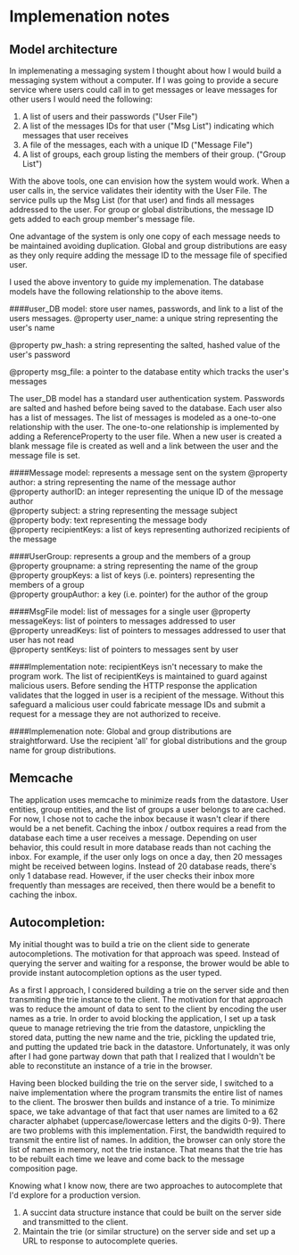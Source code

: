 Implemenation notes
===================
Model architecture
------------------
In implemenating a messaging system I thought about how I would build a messaging system without a computer. If I was going to provide a secure service where users could call in to get messages or leave messages for other users I would need the following: 

1. A list of users and their passwords ("User File")
2. A list of the messages IDs for that user ("Msg List") indicating which messages that user receives 
3. A file of the messages, each with a unique ID ("Message File")
4. A list of groups, each group listing the members of their group. ("Group List") 

With the above tools, one can envision how the system would work. When a user calls in, the service validates their identity with the User File. The service pulls up the Msg List (for that user) and finds all messages addressed to the user. For group or global distributions, the message ID gets added to each group member's message file.  

One advantage of the system is only one copy of each message needs to be maintained avoiding duplication. Global and group distributions are easy as they only require adding the message ID to the message file of specified user.   

I used the above inventory to guide my implemenation. The database models have the following relationship to the above items. 

####user_DB model: store user names, passwords, and link to a list of the users messages.
@property user_name:		a unique string representing the user's name  
   
@property pw_hash:	 		a string representing the salted, hashed value of the user's password  
  
@property msg_file: 		a pointer to the database entity which tracks the user's messages  
    
The user_DB model has a standard user authentication system. Passwords are salted and hashed before being saved to the database. Each user also has a list of messages. The list of messages is modeled as a one-to-one relationship with the user. The one-to-one relationship is implemented by adding a ReferenceProperty to the user file. When a new user is created a blank message file is created as well and a link between the user and the message file is set.  


####Message model: represents a message sent on the system
@property author:  			a string representing the name of the message author  
@property authorID:  		an integer representing the unique ID of the message author  
@property subject:  		a string representing the message subject  
@property body: 	 		text representing the message body  
@property recipientKeys:  	a list of keys representing authorized recipients of the message  


####UserGroup: represents a group and the members of a group
@property groupname:		a string representing the name of the group  
@property groupKeys: 		a list of keys (i.e. pointers) representing the members of a group  
@property groupAuthor: 		a key (i.e. pointer) for the author of the group  


####MsgFile model: list of messages for a single user
@property messageKeys: 		list of pointers to messages addressed to user  
@property unreadKeys: 		list of pointers to messages addressed to user that user has not read  
@property sentKeys: 		list of pointers to messages sent by user  

####Implementation note: 
recipientKeys isn't necessary to make the program work. The list of recipientKeys is maintained to guard against malicious users. Before sending the HTTP response the application validates that the logged in user is a recipient of the message. Without this safeguard a malicious user could fabricate message IDs and submit a request for a message they are not authorized to receive. 

####Implemenation note: 
Global and group distributions are straightforward. Use the recipient 'all' for global distributions and the group name for group distributions. 

Memcache
--------
The application uses memcache to minimize reads from the datastore. User entities, group entities, and the list of groups a user belongs to are cached. For now, I chose not to cache the inbox because it wasn't clear if there would be a net benefit. Caching the inbox / outbox requires a read from the database each time a user receives a message. Depending on user behavior, this could result in more database reads than not caching the inbox. For example, if the user only logs on once a day, then 20 messages might be received between logins. Instead of 20 database reads, there's only 1 database read. However, if the user checks their inbox more frequently than messages are received, then there would be a benefit to caching the inbox. 

Autocompletion:
---------------
My initial thought was to build a trie on the client side to generate autocompletions. The motivation for that approach was speed. Instead of querying the server and waiting for a response, the brower would be able to provide instant autocompletion options as the user typed.  

As a first I approach, I considered building a trie on the server side and then transmiting the trie instance to the client. The motivation for that approach was to reduce the amount of data to sent to the client by encoding the user names as a trie. In order to avoid blocking the application, I set up a task queue to manage retrieving the trie from the datastore, unpickling the stored data, putting the new name and the trie, pickling the updated trie, and putting the updated trie back in the datastore. Unfortunately, it was only after I had gone partway down that path that I realized that I wouldn't be able to reconstitute an instance of a trie in the browser. 

Having been blocked building the trie on the server side, I switched to a naive implementation where the program transmits the entire list of names to the client. The broswer then builds and instance of a trie. To minimize space, we take advantage of that fact that user names are limited to a 62 character alphabet (uppercase/lowercase letters and the digits 0-9). There are two problems with this implementation.  First, the bandwidth required to transmit the entire list of names. In addition, the browser can only store the list of names in memory, not the trie instance. That means that the trie has to be rebuilt each time we leave and come back to the message composition page.

Knowing what I know now, there are two approaches to autocomplete that I'd explore for a production version.  

1. A succint data structure instance that could be built on the server side and transmitted to the client. 
2. Maintain the trie (or similar structure) on the server side and set up a URL to response to autocomplete queries.  



 


  